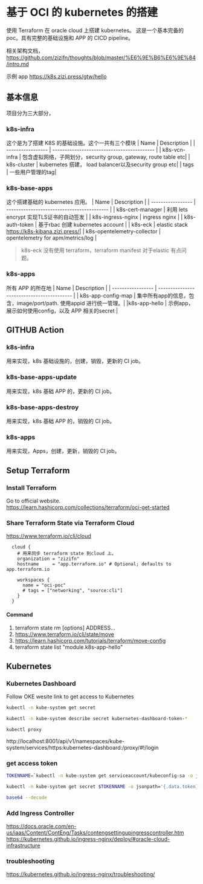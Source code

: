 # 基于 OCI 的 kubernetes 的搭建

使用 Terraform 在 oracle cloud 上搭建 kubernetes。 这是一个基本完备的 poc。具有完整的基础设施和 APP 的 CICD pipeline。

相关架构文档， https://github.com/zizifn/thoughts/blob/master/%E6%9E%B6%E6%9E%84/intro.md

示例 app https://k8s.zizi.press/gtw/hello

## 基本信息

项目分为三大部分，

### k8s-infra

这个是为了搭建 K8S 的基础设施。这个一共有三个模块
| Name              | Description                                |
| ----------------- | ------------------------------------------ |
| k8s-vcn-infra     | 包含虚拟网络，子网划分，security group, gateway, route table etc|
| k8s-cluster     | kubernetes 搭建， load balancer以及security group etc|
| tags    | 一些用户管理的tag|

### k8s-base-apps

这个搭建基础的 kubernetes 应用。
| Name              | Description                                |
| ----------------- | ------------------------------------------ |
| k8s-cert-manager     | 利用 lets encrypt 实现TLS证书的自动签发 |
| k8s-ingress-nginx     | ingress nginx |
| k8s-auth-token     | 基于rbac 创建 kubernetes account |
| k8s-eck     | elastic stack https://k8s-kibana.zizi.press/|
| k8s-opentelemetry-collector     | opentelemetry for apm/metrics/log |

> k8s-eck 没有使用 terraform，terraform manifest 对于elastic 有点问题。
### k8s-apps

所有 APP 的所在地
| Name              | Description                                |
| ----------------- | ------------------------------------------ |
| k8s-app-config-map     | 集中所有app的信息，包含，image/port/path. 使用appid 进行统一管理。|
|k8s-app-hello     | 示例app，展示如何使用config，以及 APP 相关的secret |

## GITHUB Action

### k8s-infra

 用来实现，k8s 基础设施的，创建，销毁，更新的 CI job。

### k8s-base-apps-update

 用来实现，k8s 基础 APP 的，更新的 CI job。

### k8s-base-apps-destroy

 用来实现，k8s 基础 APP 的，销毁的 CI job。

### k8s-apps

 用来实现，Apps，创建，更新，销毁的 CI job。

## Setup Terraform

### Install Terraform

Go to official website.
https://learn.hashicorp.com/collections/terraform/oci-get-started
### Share Terraform State via Terraform Cloud

https://www.terraform.io/cli/cloud

``` hcl
  cloud {
    # 用来同步 terraform state 到cloud 上。
    organization = "zizifn"
    hostname     = "app.terraform.io" # Optional; defaults to app.terraform.io

    workspaces {
      name = "oci-poc"
      # tags = ["networking", "source:cli"]
    }
  }
```

#### Command
1. terraform state rm [options] ADDRESS...
2. https://www.terraform.io/cli/state/move
3. https://learn.hashicorp.com/tutorials/terraform/move-config
4. terraform state list "module.k8s-app-hello"

## Kubernetes 

### Kubernetes Dashboard

Follow OKE wesite link to get access to Kubernetes

``` bash
kubectl -n kube-system get secret

kubectl -n kube-system describe secret kubernetes-dashboard-token-*

kubectl proxy
```

http://localhost:8001/api/v1/namespaces/kube-system/services/https:kubernetes-dashboard:/proxy/#!/login

### get access token

``` bash
TOKENNAME=`kubectl -n kube-system get serviceaccount/kubeconfig-sa -o jsonpath='{.secrets[0].name}'`

kubectl -n kube-system get secret $TOKENNAME -o jsonpath='{.data.token}'

base64 --decode
```
### Add Ingress Controller

https://docs.oracle.com/en-us/iaas/Content/ContEng/Tasks/contengsettingupingresscontroller.htm
https://kubernetes.github.io/ingress-nginx/deploy/#oracle-cloud-infrastructure


### troubleshooting
https://kubernetes.github.io/ingress-nginx/troubleshooting/
